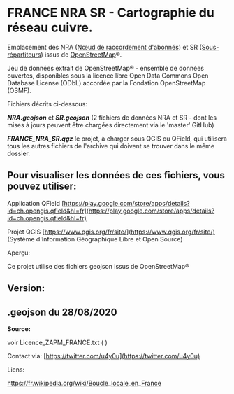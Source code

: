 # FRANCE NRA SR - Cartographie du réseau cuivre.

Emplacement des NRA ([Nœud de raccordement d'abonnés](https://fr.wikipedia.org/wiki/Boucle_locale_en_France#N%C5%93uds_de_raccordement_d'abonn%C3%A9s)) et SR ([Sous-répartiteurs](https://fr.wikipedia.org/wiki/Boucle_locale_en_France#Sous-r%C3%A9partiteurs)) issus de [OpenStreetMap](https://fr.wikipedia.org/wiki/OpenStreetMap)®.

Jeu de données extrait de OpenStreetMap® - ensemble de données ouvertes, disponibles sous la licence libre Open Data Commons Open Database License (ODbL) accordée par la Fondation OpenStreetMap (OSMF).

Fichiers décrits ci-dessous:

_**NRA.geojson**_ et _**SR.geojson**_ (2 fichiers de données NRA et SR - dont les mises à jours peuvent être chargées directement via le 'master' GitHub)

_**FRANCE\_NRA\_SR.qgz**_ le projet, à charger sous QGIS ou QField, qui utilisera tous les autres fichiers de l'archive qui doivent se trouver dans le même dossier.

## **Pour visualiser les données de ces fichiers, vous pouvez utiliser:**

Application QField [https://play.google.com/store/apps/details?id=ch.opengis.qfield&hl=fr](https://play.google.com/store/apps/details?id=ch.opengis.qfield&hl=fr)

Projet QGIS [https://www.qgis.org/fr/site/](https://www.qgis.org/fr/site/) (Système d'Information Géographique Libre et Open Source)

Aperçu:



Ce projet utilise des fichiers geojson issus de OpenStreetMap®



## Version:

##   .geojson du 28/08/2020

**Source:**

voir Licence\_ZAPM\_FRANCE.txt ( )

Contact via: [https://twitter.com/u4y0u](https://twitter.com/u4y0u)



Liens:

https://fr.wikipedia.org/wiki/Boucle_locale_en_France
